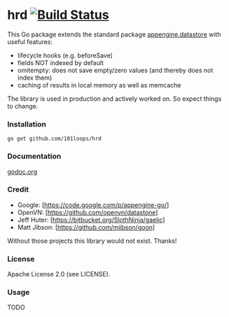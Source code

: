 hrd [![Build Status](https://secure.travis-ci.org/101loops/hrd.png)](https://travis-ci.org/101loops/hrd)
===

This Go package extends the standard package [appengine.datastore](http://godoc.org/code.google.com/p/appengine-go/appengine/datastore) with useful features:
- lifecycle hooks (e.g. beforeSave)
- fields NOT indexed by default
- omitempty: does not save empty/zero values (and thereby does not index them)
- caching of results in local memory as well as memcache

The library is used in production and actively worked on. So expect things to change.

### Installation
`go get github.com/101loops/hrd`

### Documentation
[godoc.org](http://godoc.org/github.com/101loops/hrd)

### Credit
- Google: [https://code.google.com/p/appengine-go/]
- OpenVN: [https://github.com/openvn/datastone]
- Jeff Huter: [https://bitbucket.org/SlothNinja/gaelic]
- Matt Jibson: [https://github.com/mjibson/goon]

Without those projects this library would not exist. Thanks!

### License
Apache License 2.0 (see LICENSE).

### Usage

TODO
